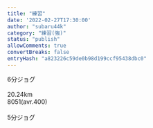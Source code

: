 ```yaml
---
title: "練習"
date: '2022-02-27T17:30:00'
author: "subaru44k"
category: "練習(強)"
status: "publish"
allowComments: true
convertBreaks: false
entryHash: "a823226c59de0b98d199ccf95438dbc0"
---
```

<div>6分ジョグ</div><div><br></div><div>20.24km</div><div>8051(avr.400)</div><div><br></div><div>5分ジョグ</div>
